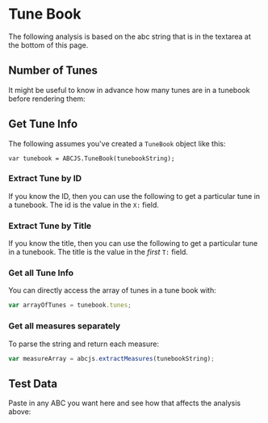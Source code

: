 # Tune Book

The following analysis is based on the abc string that is in the textarea at the bottom of this page.

## Number of Tunes

It might be useful to know in advance how many tunes are in a tunebook before rendering them:

<num-tunes ref="numTunes"></num-tunes>

## Get Tune Info

The following assumes you've created a `TuneBook` object like this: 

```
var tunebook = ABCJS.TuneBook(tunebookString);
```

### Extract Tune by ID

If you know the ID, then you can use the following to get a particular tune in a tunebook. The id is the value in the `X:` field.

<tune-book-info ref="tuneById" type="id"></tune-book-info>

### Extract Tune by Title

If you know the title, then you can use the following to get a particular tune in a tunebook. The title is the value in the *first* `T:` field.

<tune-book-info ref="tuneByTitle" type="title"></tune-book-info>

### Get all Tune Info

You can directly access the array of tunes in a tune book with:

```javascript
var arrayOfTunes = tunebook.tunes;
```

### Get all measures separately

To parse the string and return each measure:

```javascript
var measureArray = abcjs.extractMeasures(tunebookString);
```

## Test Data

Paste in any ABC you want here and see how that affects the analysis above:

<example-tune-book :callbacks="callbacks"></example-tune-book>

<script>
	export default {
		mounted() {
			setTimeout(() => {
				this.callbacks = [this.$refs.numTunes, this.$refs.tuneById, this.$refs.tuneByTitle];
			}, 500);
		},
		data() {
			return {
				callbacks: [],
			};
		},
	}
</script>
